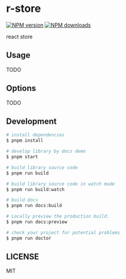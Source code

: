# r-store

[![NPM version](https://img.shields.io/npm/v/r-store.svg?style=flat)](https://npmjs.org/package/r-store)
[![NPM downloads](http://img.shields.io/npm/dm/r-store.svg?style=flat)](https://npmjs.org/package/r-store)

react store

## Usage

TODO

## Options

TODO

## Development

```bash
# install dependencies
$ pnpm install

# develop library by docs demo
$ pnpm start

# build library source code
$ pnpm run build

# build library source code in watch mode
$ pnpm run build:watch

# build docs
$ pnpm run docs:build

# Locally preview the production build.
$ pnpm run docs:preview

# check your project for potential problems
$ pnpm run doctor
```

## LICENSE

MIT
